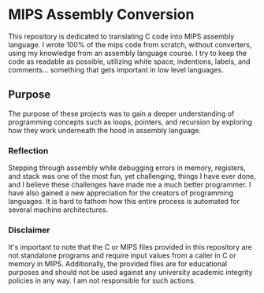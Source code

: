 # MIPS Assembly Conversion
This repository is dedicated to translating C code into MIPS assembly language. I wrote 100% of the mips code from scratch, without converters, using my knowledge from an assembly language course. I try to keep the code as readable as possible, utilizing white space, indentions, labels, and comments... something that gets important in low level languages.

## Purpose
The purpose of these projects was to gain a deeper understanding of programming concepts such as loops, pointers, and recursion by exploring how they work underneath the hood in assembly language. 

### Reflection
Stepping through assembly while debugging errors in memory, registers, and stack was one of the most fun, yet challenging, things I have ever done, and I believe these challenges have made me a much better programmer. I have also gained a new appreciation for the creators of programming languages. It is hard to fathom how this entire process is automated for several machine architectures. 


### Disclaimer
It's important to note that the C or MIPS files provided in this repository are not standalone programs and require input values from a caller in C or memory in MIPS. Additionally, the provided files are for educational purposes and should not be used against any university academic integrity policies in any way. I am not responsible for such actions. 
